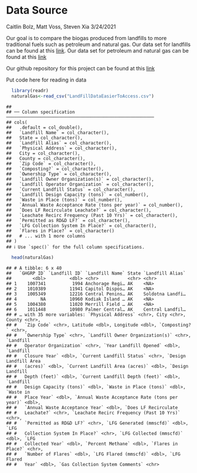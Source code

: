 Data Source
================
Caitlin Bolz, Matt Voss, Steven Xia
3/24/2021

Our goal is to compare the biogas produced from landfills to more
traditional fuels such as petroleum and natural gas. Our data set for
landfills can be found at this
[link](https://www.epa.gov/lmop/landfill-technical-data). Our data set
for petroleum and natural gas can be found at this
[link](https://www.epa.gov/ghgemissions/natural-gas-and-petroleum-systems-ghg-inventory-additional-information-1990-2018-ghg)

Our github repository for this project can be found at this
[link](https://github.com/cabolz/STAT433-Project)

Put code here for reading in data

``` r
  library(readr)
  naturalGas<-read_csv("LandFillDataEasierToAccess.csv")
```

    ## 
    ## ── Column specification ────────────────────────────────────────────────────────
    ## cols(
    ##   .default = col_double(),
    ##   `Landfill Name` = col_character(),
    ##   State = col_character(),
    ##   `Landfill Alias` = col_character(),
    ##   `Physical Address` = col_character(),
    ##   City = col_character(),
    ##   County = col_character(),
    ##   `Zip Code` = col_character(),
    ##   `Composting?` = col_character(),
    ##   `Ownership Type` = col_character(),
    ##   `Landfill Owner Organization(s)` = col_character(),
    ##   `Landfill Operator Organization` = col_character(),
    ##   `Current Landfill Status` = col_character(),
    ##   `Landfill Design Capacity (tons)` = col_number(),
    ##   `Waste in Place (tons)` = col_number(),
    ##   `Annual Waste Acceptance Rate (tons per year)` = col_number(),
    ##   `Does LF Recirculate Leachate?` = col_character(),
    ##   `Leachate Recirc Frequency (Past 10 Yrs)` = col_character(),
    ##   `Permitted as RD&D LF?` = col_character(),
    ##   `LFG Collection System In Place?` = col_character(),
    ##   `Flares in Place?` = col_character()
    ##   # ... with 1 more columns
    ## )
    ## ℹ Use `spec()` for the full column specifications.

``` r
  head(naturalGas)
```

    ## # A tibble: 6 x 40
    ##   `GHGRP ID` `Landfill ID` `Landfill Name` State `Landfill Alias`
    ##        <dbl>         <dbl> <chr>           <chr> <chr>           
    ## 1    1007341          1994 Anchorage Regi… AK    <NA>            
    ## 2    1010389         11941 Capitol Dispos… AK    <NA>            
    ## 3    1005349         12216 Central Penins… AK    Soldotna Landfi…
    ## 4         NA         10960 Kodiak Island … AK    <NA>            
    ## 5    1004380         11020 Merrill Field … AK    <NA>            
    ## 6    1011448         10980 Palmer Central… AK    Central Landfil…
    ## # … with 35 more variables: `Physical Address` <chr>, City <chr>, County <chr>,
    ## #   `Zip Code` <chr>, Latitude <dbl>, Longitude <dbl>, `Composting?` <chr>,
    ## #   `Ownership Type` <chr>, `Landfill Owner Organization(s)` <chr>, `Landfill
    ## #   Operator Organization` <chr>, `Year Landfill Opened` <dbl>, `Landfill
    ## #   Closure Year` <dbl>, `Current Landfill Status` <chr>, `Design Landfill Area
    ## #   (acres)` <dbl>, `Current Landfill Area (acres)` <dbl>, `Design Landfill
    ## #   Depth (feet)` <dbl>, `Current Landfill Depth (feet)` <dbl>, `Landfill
    ## #   Design Capacity (tons)` <dbl>, `Waste in Place (tons)` <dbl>, `Waste in
    ## #   Place Year` <dbl>, `Annual Waste Acceptance Rate (tons per year)` <dbl>,
    ## #   `Annual Waste Acceptance Year` <dbl>, `Does LF Recirculate
    ## #   Leachate?` <chr>, `Leachate Recirc Frequency (Past 10 Yrs)` <chr>,
    ## #   `Permitted as RD&D LF?` <chr>, `LFG Generated (mmscfd)` <dbl>, `LFG
    ## #   Collection System In Place?` <chr>, `LFG Collected (mmscfd)` <dbl>, `LFG
    ## #   Collected Year` <dbl>, `Percent Methane` <dbl>, `Flares in Place?` <chr>,
    ## #   `Number of Flares` <dbl>, `LFG Flared (mmscfd)` <dbl>, `LFG Flared
    ## #   Year` <dbl>, `Gas Collection System Comments` <chr>
